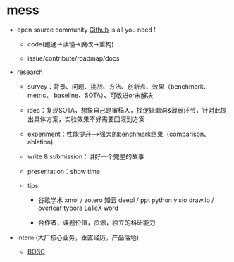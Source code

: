 # mess

- open source community [Github](https://github.com/xyfgemini) is all you need ! 
	- code(跑通->读懂->魔改->重构)  
	
	- issue/contribute/roadmap/docs
	
		

- research

  - survey：背景、问题、挑战、方法、创新点、效果（benchmark、metric、 baseline、SOTA）、可改进or未解决

  - idea：复现SOTA，想象自己是审稿人，找逻辑漏洞&薄弱环节，针对此提出具体方案，实验效果不好需要回滚到方案

  - experiment：性能提升–>强大的benchmark结果（comparison、ablation)

  - write & submission：讲好一个完整的故事

  - presentation：show time

  - tips

  	- 谷歌学术 xmol / zotero 知云 deepl / ppt python visio draw.io / overleaf typora LaTeX word

  	- 合作者，课题价值，资源，独立的科研能力

  	


- intern (大厂核心业务，垂直经历，产品落地)

  - [BOSC](https://shinezyy.github.io/ArchShineZ/post/recruit-dsa/)

  	